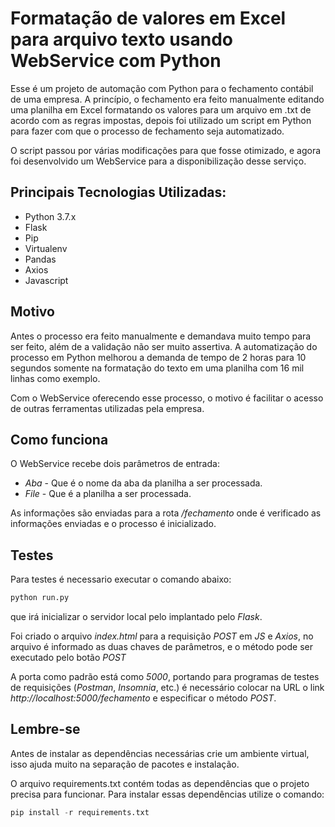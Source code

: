 # Formatação de valores em Excel para arquivo texto usando WebService com Python

Esse é um projeto de automação com Python para o fechamento contábil de uma empresa. A princípio, o fechamento era feito manualmente editando uma 
planilha em Excel formatando os valores para um arquivo em .txt de acordo com as regras impostas, depois foi utilizado um script em Python para fazer 
com que o processo de fechamento seja automatizado. 

O script passou por várias modificações para que fosse otimizado, e agora foi desenvolvido um WebService para a disponibilização desse serviço.

## Principais Tecnologias Utilizadas:
* Python 3.7.x                    
* Flask                           
* Pip                             
* Virtualenv
* Pandas
* Axios
* Javascript
  
## Motivo
Antes o processo era feito manualmente e demandava muito tempo para ser feito, além de a validação não ser muito assertiva.
A automatização do processo em Python melhorou a demanda de tempo de 2 horas para 10 segundos somente na formatação do texto
em uma planilha com 16 mil linhas como exemplo.

Com o WebService oferecendo esse processo, o motivo é facilitar o acesso de outras ferramentas utilizadas pela empresa.

## Como funciona
O WebService recebe dois parâmetros de entrada:
* *Aba* - Que é o nome da aba da planilha a ser processada.
* *File* - Que é a planilha a ser processada.

As informações são enviadas para a rota */fechamento* onde é verificado as informações enviadas e o processo é inicializado.

## Testes

Para testes é necessario executar o comando abaixo:
```python
python run.py
```
que irá inicializar o servidor local pelo implantado pelo *Flask*.

Foi criado o arquivo *index.html* para a requisição *POST* em *JS* e *Axios*, no arquivo é informado as duas chaves de parâmetros,
e o método pode ser executado pelo botão *POST*

A porta como padrão está como *5000*, portando para programas de testes de requisições (*Postman*, *Insomnia*, etc.) é necessário
colocar na URL o link *http://localhost:5000/fechamento* e especificar o método *POST*.
  
 ## Lembre-se 
 Antes de instalar as dependências necessárias crie um ambiente virtual, isso ajuda muito na separação de pacotes e instalação.
 
 O arquivo requirements.txt contém todas as dependências que o projeto precisa para funcionar.
 Para instalar essas dependências utilize o comando: 
 ```python 
pip install -r requirements.txt
```
